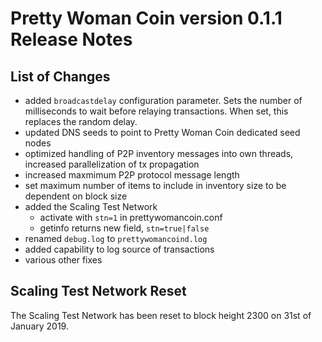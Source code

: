 # Pretty Woman Coin version 0.1.1 Release Notes

## List of Changes
* added `broadcastdelay` configuration parameter. Sets the number of milliseconds
    to wait before relaying transactions. When set, this replaces the random delay.
* updated DNS seeds to point to Pretty Woman Coin dedicated seed nodes
* optimized handling of P2P inventory messages into own threads, increased parallelization of tx propagation
* increased maxmimum P2P protocol message length
* set maximum number of items to include in inventory size to be dependent on block size
* added the Scaling Test Network
  * activate with `stn=1` in prettywomancoin.conf
  * getinfo returns new field, `stn=true|false`
* renamed `debug.log` to `prettywomancoind.log`
* added capability to log source of transactions  
* various other fixes

## Scaling Test Network Reset
The Scaling Test Network has been reset to block height 2300 on 31st of January 2019.
 